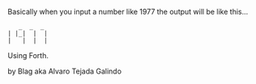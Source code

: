 Basically when you input a number like 1977 the output will be like this...

```
   _  _  _
| |_|  |  |
|   |  |  |
```

Using Forth.

by Blag aka Alvaro Tejada Galindo

